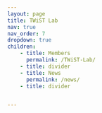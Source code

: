 ```yaml
---
layout: page
title: TWiST Lab
nav: true
nav_order: 7
dropdown: true
children:
    - title: Members
      permalink: /TWiST-Lab/
    - title: divider
    - title: News
      permalink: /news/
    - title: divider


---
```

